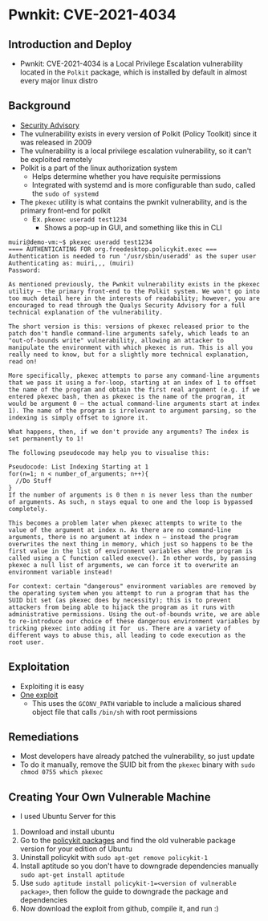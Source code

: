 # Pwnkit: CVE-2021-4034


## Introduction and Deploy
- Pwnkit: CVE-2021-4034 is a Local Privilege Escalation vulnerability located in the `Polkit` package, which is installed by default in almost every major linux distro

## Background
- [Security Advisory](https://www.qualys.com/2022/01/25/cve-2021-4034/pwnkit.txt)
- The vulnerability exists in every version of Polkit (Policy Toolkit) since it was released in 2009
- The vulnerability is a local privilege escalation vulnerability, so it can't be exploited remotely
- Polkit is a part of the linux authorization system
    - Helps determine whether you have requisite permissions
    - Integrated with systemd and is more configurable than sudo, called the `sudo of systemd`
- The `pkexec` utility is what contains the pwnkit vulnerability, and is the primary front-end for polkit
    - Ex. `pkexec useradd test1234`
        - Shows a pop-up in GUI, and something like this in CLI
```
muiri@demo-vm:~$ pkexec useradd test1234
==== AUTHENTICATING FOR org.freedesktop.policykit.exec ===
Authentication is needed to run '/usr/sbin/useradd' as the super user
Authenticating as: muiri,,, (muiri)
Password:
```
```
As mentioned previously, the Pwnkit vulnerability exists in the pkexec utility — the primary front-end to the Polkit system. We won't go into too much detail here in the interests of readability; however, you are encouraged to read through the Qualys Security Advisory for a full technical explanation of the vulnerability.

The short version is this: versions of pkexec released prior to the patch don't handle command-line arguments safely, which leads to an "out-of-bounds write" vulnerability, allowing an attacker to manipulate the environment with which pkexec is run. This is all you really need to know, but for a slightly more technical explanation, read on!

More specifically, pkexec attempts to parse any command-line arguments that we pass it using a for-loop, starting at an index of 1 to offset the name of the program and obtain the first real argument (e.g. if we entered pkexec bash, then as pkexec is the name of the program, it would be argument 0 — the actual command-line arguments start at index 1). The name of the program is irrelevant to argument parsing, so the indexing is simply offset to ignore it.

What happens, then, if we don't provide any arguments? The index is set permanently to 1!

The following pseudocode may help you to visualise this:

Pseudocode: List Indexing Starting at 1
for(n=1; n < number_of_arguments; n++){
  //Do Stuff
}
If the number of arguments is 0 then n is never less than the number of arguments. As such, n stays equal to one and the loop is bypassed completely.

This becomes a problem later when pkexec attempts to write to the value of the argument at index n. As there are no command-line arguments, there is no argument at index n — instead the program overwrites the next thing in memory, which just so happens to be the first value in the list of environment variables when the program is called using a C function called execve(). In other words, by passing pkexec a null list of arguments, we can force it to overwrite an environment variable instead!

For context: certain "dangerous" environment variables are removed by the operating system when you attempt to run a program that has the SUID bit set (as pkexec does by necessity); this is to prevent attackers from being able to hijack the program as it runs with administrative permissions. Using the out-of-bounds write, we are able to re-introduce our choice of these dangerous environment variables by tricking pkexec into adding it for  us. There are a variety of different ways to abuse this, all leading to code execution as the root user.
```

## Exploitation
- Exploiting it is easy
- [One exploit](https://github.com/arthepsy/CVE-2021-4034)
    - This uses the `GCONV_PATH` variable to include a malicious shared object file that calls `/bin/sh` with root permissions

## Remediations
- Most developers have already patched the vulnerability, so just update
- To do it manually, remove the SUID bit from the `pkexec` binary with `sudo chmod 0755 which pkexec`

## Creating Your Own Vulnerable Machine
- I used Ubuntu Server for this
1. Download and install ubuntu
2. Go to the [policykit packages](https://launchpad.net/ubuntu/+source/policykit-1/) and find the old vulnerable package version for your edition of Ubuntu
3. Uninstall policykit with `sudo apt-get remove policykit-1`
4. Install aptitude so you don't have to downgrade dependencies manually `sudo apt-get install aptitude`
5. Use `sudo aptitude install policykit-1=<version of vulnerable package>`, then follow the guide to downgrade the package and dependencies
6. Now download the exploit from github, compile it, and run :)
